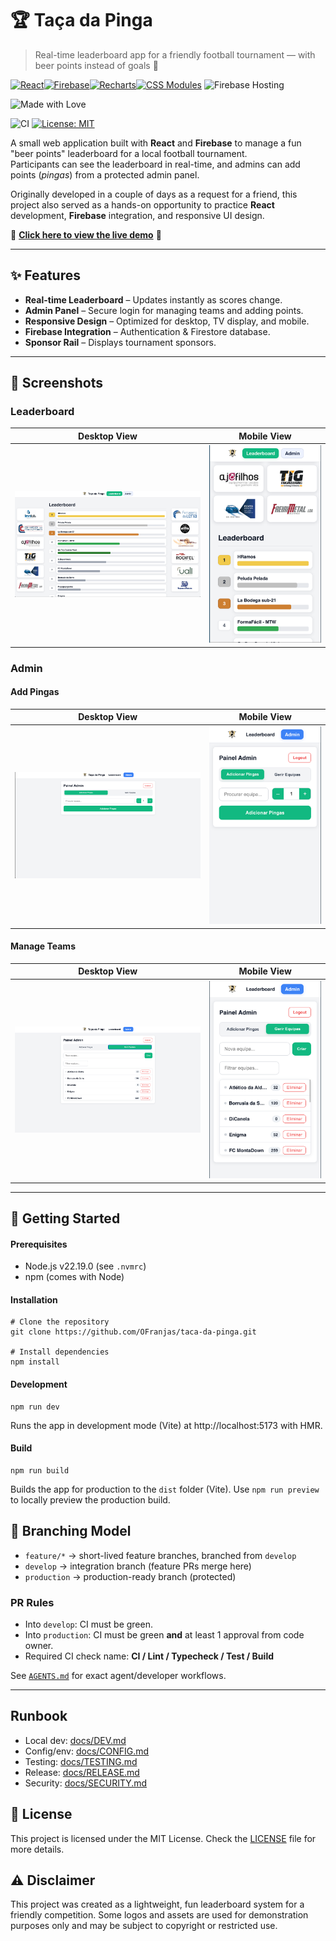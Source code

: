 # 🏆 Taça da Pinga

> Real-time leaderboard app for a friendly football tournament — with beer points instead of goals 🍺

[![React](https://img.shields.io/badge/React-20232A?style=for-the-badge&logo=react&logoColor=61DAFB)](https://react.dev/)[![Firebase](https://img.shields.io/badge/Firebase-ffca28?style=for-the-badge&logo=firebase&logoColor=black)](https://firebase.google.com/)[![Recharts](https://img.shields.io/badge/Recharts-FF6384?style=for-the-badge&logo=chart.js&logoColor=white)](https://recharts.org/)[![CSS Modules](https://img.shields.io/badge/CSS%20Modules-000000?style=for-the-badge&logo=css3&logoColor=white)](https://github.com/css-modules/css-modules)
![Firebase Hosting](https://img.shields.io/badge/Hosted%20on-Firebase%20Hosting-orange?style=for-the-badge&logo=firebase)

![Made with Love](https://img.shields.io/badge/Made%20with-%F0%9F%8D%BA%20and%20%F0%9F%92%9C-ff69b4?style=for-the-badge)

![CI](https://github.com/OFranjas/taca-da-pinga/actions/workflows/ci.yml/badge.svg)
[![License: MIT](https://cdn.prod.website-files.com/5e0f1144930a8bc8aace526c/65dd9eb5aaca434fac4f1c34_License-MIT-blue.svg)](/LICENSE)

A small web application built with **React** and **Firebase** to manage a fun "beer points" leaderboard for a local football tournament.  
Participants can see the leaderboard in real-time, and admins can add points (_pingas_) from a protected admin panel.

Originally developed in a couple of days as a request for a friend, this project also served as a hands-on opportunity to practice **React** development, **Firebase** integration, and responsive UI design.

🚀 <a href="https://taca-da-pinga.web.app/" target="_blank"><strong>Click here to view the live demo</strong></a> 🚀

---

## ✨ Features

- **Real-time Leaderboard** – Updates instantly as scores change.
- **Admin Panel** – Secure login for managing teams and adding points.
- **Responsive Design** – Optimized for desktop, TV display, and mobile.
- **Firebase Integration** – Authentication & Firestore database.
- **Sponsor Rail** – Displays tournament sponsors.

---

## 📸 Screenshots

### Leaderboard

| Desktop View                                              | Mobile View                                              |
| --------------------------------------------------------- | -------------------------------------------------------- |
| ![Leaderboard Screenshot](./docs/Leaderboard_Desktop.png) | ![Leaderboard Screenshot](./docs/Leaderboard_Mobile.png) |

### Admin

#### Add Pingas

| Desktop View                                      | Mobile View                               |
| ------------------------------------------------- | ----------------------------------------- |
| ![Add Pingas](./docs/Admin_AddPingas_Desktop.png) | ![Add Pingas](./docs/Admin_AddPingas.png) |

#### Manage Teams

| Desktop View                                          | Mobile View                                   |
| ----------------------------------------------------- | --------------------------------------------- |
| ![Manage Teams](./docs/Admin_ManageTeams_Desktop.png) | ![Manage Teams](./docs/Admin_ManageTeams.png) |

---

## 🚀 Getting Started

#### Prerequisites

- Node.js v22.19.0 (see `.nvmrc`)
- npm (comes with Node)

#### Installation

```
# Clone the repository
git clone https://github.com/OFranjas/taca-da-pinga.git

# Install dependencies
npm install
```

#### Development

```
npm run dev
```

Runs the app in development mode (Vite) at http://localhost:5173 with HMR.

#### Build

```
npm run build
```

Builds the app for production to the `dist` folder (Vite). Use `npm run preview` to locally preview the production build.

## 🔀 Branching Model

- `feature/*` → short-lived feature branches, branched from `develop`
- `develop` → integration branch (feature PRs merge here)
- `production` → production-ready branch (protected)

### PR Rules

- Into `develop`: CI must be green.
- Into `production`: CI must be green **and** at least 1 approval from code owner.
- Required CI check name: **CI / Lint / Typecheck / Test / Build**

See [`AGENTS.md`](./AGENTS.md) for exact agent/developer workflows.

---

## Runbook

- Local dev: [docs/DEV.md](docs/DEV.md)
- Config/env: [docs/CONFIG.md](docs/CONFIG.md)
- Testing: [docs/TESTING.md](docs/TESTING.md)
- Release: [docs/RELEASE.md](docs/RELEASE.md)
- Security: [docs/SECURITY.md](docs/SECURITY.md)

## 📄 License

This project is licensed under the MIT License. Check the [LICENSE](./LICENSE) file for more details.

## ⚠️ Disclaimer

This project was created as a lightweight, fun leaderboard system for a friendly competition.
Some logos and assets are used for demonstration purposes only and may be subject to copyright or restricted use.
